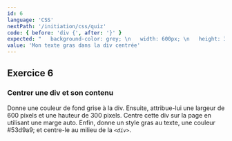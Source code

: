 ```yaml
---
id: 6
language: 'CSS'
nextPath: '/initiation/css/quiz'
code: { before: 'div {', after: '}' }
expected: "   background-color: grey; \n   width: 600px; \n   height: 300px; \n   margin: auto; \n   font-weight: bold; \n   color: #53d9a9; \n   text-align: center;"
value: 'Mon texte gras dans la div centrée'
---
```


## Exercice 6

### Centrer une div et son contenu

Donne une couleur de fond grise à la div. Ensuite, attribue-lui une largeur de 600 pixels et une hauteur de 300 pixels. Centre cette div sur la page en utilisant une marge auto.
Enfin, donne un style gras au texte, une couleur #53d9a9; et centre-le au milieu de la _`<div>`_.

